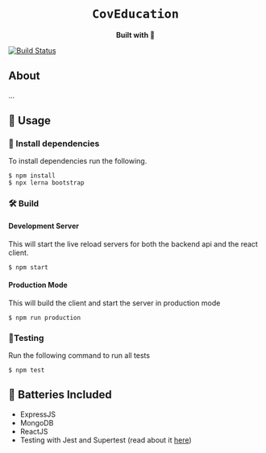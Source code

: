 <div align="center">

  <h1><code>CovEducation</code></h1>

  <strong>Built with 💖</strong>
</div>

[![Build Status](https://travis-ci.com/CovEducation/CovEducation.svg?branch=master)](https://travis-ci.com/CovEducation/CovEducation)

## About
...

## 🚴 Usage

### 🐑 Install dependencies
To install dependencies run the following.

```
$ npm install
$ npx lerna bootstrap
```

### 🛠️ Build 

#### Development Server
This will start the live reload servers for both the backend api and the react client.
```
$ npm start
```

#### Production Mode
This will build the client and start the server in production mode 
```
$ npm run production
```

### 🧪Testing
Run the following command to run all tests
```
$ npm test
```

## 🔋 Batteries Included
* ExpressJS
* MongoDB
* ReactJS
* Testing with Jest and Supertest (read about it [here](https://www.albertgao.xyz/2017/05/24/how-to-test-expressjs-with-jest-and-supertest/))

